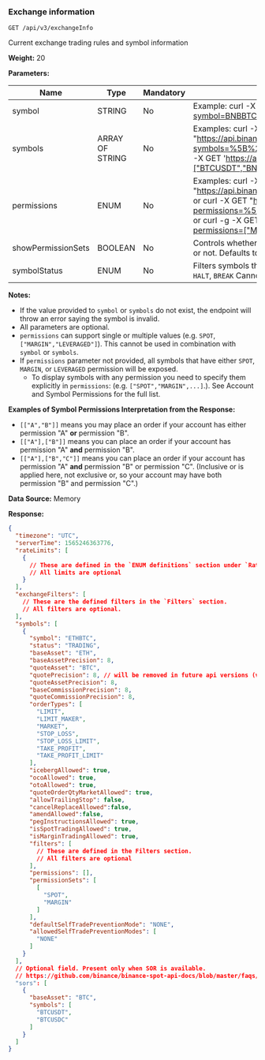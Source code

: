 ### Exchange information​

```
GET /api/v3/exchangeInfo
```

Current exchange trading rules and symbol information

**Weight:**
20

**Parameters:**

| Name | Type | Mandatory | Description |
| --- | --- | --- | --- |
| symbol | STRING | No | Example: curl -X GET "<https://api.binance.com/api/v3/exchangeInfo?symbol=BNBBTC>" |
| symbols | ARRAY OF STRING | No | Examples: curl -X GET "<https://api.binance.com/api/v3/exchangeInfo?symbols=%5B%22BNBBTC%22,%22BTCUSDT%22%5D>"   or   curl -g -X GET 'https://api.binance.com/api/v3/exchangeInfo?symbols=["BTCUSDT","BNBBTC"]' |
| permissions | ENUM | No | Examples: curl -X GET "<https://api.binance.com/api/v3/exchangeInfo?permissions=SPOT>"   or   curl -X GET "<https://api.binance.com/api/v3/exchangeInfo?permissions=%5B%22MARGIN%22%2C%22LEVERAGED%22%5D>"   or   curl -g -X GET 'https://api.binance.com/api/v3/exchangeInfo?permissions=["MARGIN","LEVERAGED"]' |
| showPermissionSets | BOOLEAN | No | Controls whether the content of the `permissionSets` field is populated or not. Defaults to `true` |
| symbolStatus | ENUM | No | Filters symbols that have this `tradingStatus`. Valid values: `TRADING`, `HALT`, `BREAK`   Cannot be used in combination with `symbols` or `symbol`. |

**Notes:**

* If the value provided to `symbol` or `symbols` do not exist, the endpoint will throw an error saying the symbol is invalid.
* All parameters are optional.
* `permissions` can support single or multiple values (e.g. `SPOT`, `["MARGIN","LEVERAGED"]`). This cannot be used in combination with `symbol` or `symbols`.
* If `permissions` parameter not provided, all symbols that have either `SPOT`, `MARGIN`, or `LEVERAGED` permission will be exposed.
  * To display symbols with any permission you need to specify them explicitly in `permissions`: (e.g. `["SPOT","MARGIN",...]`.). See Account and Symbol Permissions for the full list.

**Examples of Symbol Permissions Interpretation from the Response:**

* `[["A","B"]]` means you may place an order if your account has either permission "A" **or** permission "B".
* `[["A"],["B"]]` means you can place an order if your account has permission "A" **and** permission "B".
* `[["A"],["B","C"]]` means you can place an order if your account has permission "A" **and** permission "B" or permission "C". (Inclusive or is applied here, not exclusive or, so your account may have both permission "B" and permission "C".)

**Data Source:**
Memory

**Response:**

```json
{  
  "timezone": "UTC",  
  "serverTime": 1565246363776,  
  "rateLimits": [  
    {  
      // These are defined in the `ENUM definitions` section under `Rate Limiters (rateLimitType)`.  
      // All limits are optional  
    }  
  ],  
  "exchangeFilters": [  
    // These are the defined filters in the `Filters` section.  
    // All filters are optional.  
  ],  
  "symbols": [  
    {  
      "symbol": "ETHBTC",  
      "status": "TRADING",  
      "baseAsset": "ETH",  
      "baseAssetPrecision": 8,  
      "quoteAsset": "BTC",  
      "quotePrecision": 8, // will be removed in future api versions (v4+)  
      "quoteAssetPrecision": 8,  
      "baseCommissionPrecision": 8,  
      "quoteCommissionPrecision": 8,  
      "orderTypes": [  
        "LIMIT",  
        "LIMIT_MAKER",  
        "MARKET",  
        "STOP_LOSS",  
        "STOP_LOSS_LIMIT",  
        "TAKE_PROFIT",  
        "TAKE_PROFIT_LIMIT"  
      ],  
      "icebergAllowed": true,  
      "ocoAllowed": true,  
      "otoAllowed": true,  
      "quoteOrderQtyMarketAllowed": true,  
      "allowTrailingStop": false,  
      "cancelReplaceAllowed":false,  
      "amendAllowed":false,  
      "pegInstructionsAllowed": true,  
      "isSpotTradingAllowed": true,  
      "isMarginTradingAllowed": true,  
      "filters": [  
        // These are defined in the Filters section.  
        // All filters are optional  
      ],  
      "permissions": [],  
      "permissionSets": [  
        [  
          "SPOT",  
          "MARGIN"  
        ]  
      ],  
      "defaultSelfTradePreventionMode": "NONE",  
      "allowedSelfTradePreventionModes": [  
        "NONE"  
      ]  
    }  
  ],  
  // Optional field. Present only when SOR is available.  
  // https://github.com/binance/binance-spot-api-docs/blob/master/faqs/sor_faq.md  
  "sors": [  
    {  
      "baseAsset": "BTC",  
      "symbols": [  
        "BTCUSDT",  
        "BTCUSDC"  
      ]  
    }  
  ]  
}
```